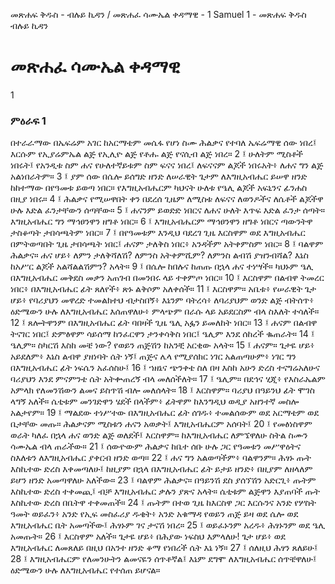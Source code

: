 ﻿
መጽሐፍ ቅዱስ - ብሉይ ኪዳን / መጽሐፈ ሳሙኤል ቀዳማዊ - 1 Samuel 1 - መጽሐፍ ቅዱስ ብሉይ ኪዳን
# መጽሐፈ ሳሙኤል ቀዳማዊ
1
### ምዕራፍ 1
በተራራማው በኤፍሬም አገር ከአርማቴም መሴፋ የሆነ ስሙ ሕልቃና የተባለ ኤፍሬማዊ ሰው ነበረ፤ እርሱም የኢያሬምኤል ልጅ የኢሊዮ ልጅ የቶሑ ልጅ የናሲብ ልጅ ነበረ።
2 ፤ ሁለትም ሚስቶች ነበሩት፤ የአንዲቱ ስም ሐና የሁለተኛይቱም ስም ፍናና ነበረ፤ ለፍናናም ልጆች ነበሩአት፥ ለሐና ግን ልጅ አልነበራትም።
3 ፤ ያም ሰው በሴሎ ይሰግድ ዘንድ ለሠራዊት ጌታም ለእግዚአብሔር ይሠዋ ዘንድ ከከተማው በየዓመቱ ይወጣ ነበር። የእግዚአብሔርም ካህናት ሁለቱ የዔሊ ልጆች አፍኒንና ፊንሐስ በዚያ ነበሩ።
4 ፤ ሕልቃና የሚሠዋበት ቀን በደረሰ ጊዜም ለሚስቱ ለፍናና ለወንዶችና ለሴቶች ልጆችዋ ሁሉ እድል ፈንታቸውን ሰጣቸው።
5 ፤ ሐናንም ይወድድ ነበርና ለሐና ሁለት እጥፍ እድል ፈንታ ሰጣት። እግዚአብሔር ግን ማኅፀንዋን ዘግቶ ነበር።
6 ፤ እግዚአብሔርም ማኅፀንዋን ዘግቶ ነበርና ጣውንትዋ ታስቆጣት ታበሳጫትም ነበር።
7 ፤ በየዓመቱም እንዲህ ባደረገ ጊዜ እርስዋም ወደ እግዚአብሔር በምትወጣበት ጊዜ ታበሳጫት ነበር፤ ሐናም ታለቅስ ነበር፥ አንዳችም አትቀምስም ነበር።
8 ፤ ባልዋም ሕልቃና። ሐና ሆይ፥ ለምን ታለቅሻለሽ? ለምንስ አትቀምሺም? ለምንስ ልብሽ ያዝንብሻል? እኔስ ከአሥር ልጆች አልሻልልሽምን? አላት።
9 ፤ በሴሎ ከበሉና ከጠጡ በኋላ ሐና ተነሣች። ካህኑም ዔሊ በእግዚአብሔር መቅደስ መቃን አጠገብ በመንበሩ ላይ ተቀምጦ ነበር።
10 ፤ እርስዋም በልብዋ ትመረር ነበር፥ በእግዚአብሔር ፊት ጸለየች፥ ጽኑ ልቅሶም አለቀሰች።
11 ፤ እርስዋም። አቤቱ፥ የሠራዊት ጌታ ሆይ፥ የባሪያህን መዋረድ ተመልክተህ ብታስበኝ፥ እኔንም ባትረሳ፥ ለባሪያህም ወንድ ልጅ ብትሰጥ፥ ዕድሜውን ሁሉ ለእግዚአብሔር እሰጠዋለሁ፥ ምላጭም በራሱ ላይ አይደርስም ብላ ስእለት ተሳለች።
12 ፤ ጸሎትዋንም በእግዚአብሔር ፊት ባበዛች ጊዜ ዔሊ አፏን ይመለከት ነበር።
13 ፤ ሐናም በልብዋ ትናገር ነበር፤ ድምፅዋም ሳይሰማ ከንፈርዋን ታንቀሳቅስ ነበር፤ ዔሊም እንደ ሰከረች ቈጠራት።
14 ፤ ዔሊም። ስካርሽ እስከ መቼ ነው? የወይን ጠጅሽን ከአንቺ አርቂው አላት።
15 ፤ ሐናም። ጌታዬ ሆይ፥ አይደለም፥ እኔስ ልብዋ ያዘነባት ሴት ነኝ፤ ጠጅና ሌላ የሚያሰክር ነገር አልጠጣሁም፥ ነገር ግን በእግዚአብሔር ፊት ነፍሴን አፈሰስሁ፤
16 ፤ ኀዘኔና ጭንቀቴ ስለ በዛ እስከ አሁን ድረስ ተናግሬአለሁና ባሪያህን እንደ ምናምንቴ ሴት አትቍጠረኝ ብላ መለሰችለት።
17 ፤ ዔሊም። በደኅና ሂጂ፥ የእስራኤልም አምላክ የለመንሽውን ልመና ይስጥሽ ብሎ መለሰላት።
18 ፤ እርስዋም። ባሪያህ በዓይንህ ፊት ሞገስ ላግኝ አለች። ሴቲቱም መንገድዋን ሄደች በላችም፥ ፊትዋም ከእንግዲህ ወዲያ አዘንተኛ መስሎ አልታየም።
19 ፤ ማልደው ተነሥተው በእግዚአብሔር ፊት ሰገዱ፥ ተመልሰውም ወደ አርማቴም ወደ ቤታቸው መጡ። ሕልቃናም ሚስቱን ሐናን አወቃት፤ እግዚአብሔርም አሰባት፤
20 ፤ የመፅነስዋም ወራት ካለፈ በኋላ ሐና ወንድ ልጅ ወለደች፤ እርስዋም። ከእግዚአብሔር ለምኜዋለሁ ስትል ስሙን ሳሙኤል ብላ ጠራችው።
21 ፤ ሰውዮውም ሕልቃና ከቤተ ሰቡ ሁሉ ጋር የዓመቱን መሥዋዕትና ስእለቱን ለእግዚአብሔር ያቀርብ ዘንድ ወጣ።
22 ፤ ሐና ግን አልወጣችም፥ ባልዋንም። ሕፃኑ ጡት እስኪተው ድረስ እቀመጣለሁ፤ ከዚያም በኋላ በእግዚአብሔር ፊት ይታይ ዘንድ፥ በዚያም ለዘላለም ይሆን ዘንድ አመጣዋለሁ አለችው።
23 ፤ ባልዋም ሕልቃና። በዓይንሽ ደስ ያሰኘሽን አድርጊ፥ ጡትም እስኪተው ድረስ ተቀመጪ፤ ብቻ እግዚአብሔር ቃሉን ያጽና አላት። ሴቲቱም ልጅዋን እያጠባች ጡት እስኪተው ድረስ በቤትዋ ተቀመጠች።
24 ፤ ጡትም በተወ ጊዜ ከእርስዋ ጋር እርሱንና አንድ የሦስት ዓመት ወይፈን፥ አንድ የኢፍ መስፈሪያ ዱቄት፥ አንድ አቁማዳ የወይን ጠጅ ይዛ ወደ ሴሎ ወደ እግዚአብሔር ቤት አመጣችው፤ ሕፃኑም ገና ታናሽ ነበረ።
25 ፤ ወይፈኑንም አረዱ፥ ሕፃኑንም ወደ ዔሊ አመጡት።
26 ፤ እርስዋም አለች። ጌታዬ ሆይ፥ በሕያው ነፍስህ እምላለሁ! ጌታ ሆይ፥ ወደ እግዚአብሔር ለመጸለይ በዚህ በአንተ ዘንድ ቆማ የነበረች ሴት እኔ ነኝ።
27 ፤ ሰለዚህ ሕፃን ጸለይሁ፤
28 ፤ እግዚአብሔርም የለመንሁትን ልመናዬን ሰጥቶኛል፤ እኔም ደግሞ ለእግዚአብሔር ሰጥቼዋለሁ፤ ዕድሜውን ሁሉ ለእግዚአብሔር የተሰጠ ይሆናል።
